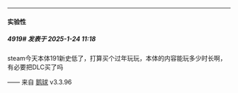 ﻿
*****

####  实验性  
##### 4919#       发表于 2025-1-24 11:18

steam今天本体191新史低了，打算买个过年玩玩，本体的内容能玩多少时长啊，有必要把DLC买了吗

—— 来自 [鹅球](https://www.pgyer.com/GcUxKd4w) v3.3.96

